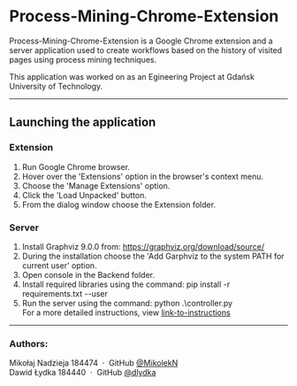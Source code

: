 # Process-Mining-Chrome-Extension
Process-Mining-Chrome-Extension is a Google Chrome extension and a server application used to create workflows based on the history of visited pages using process mining techniques.

This application was worked on as an Egineering Project at Gdańsk University of Technology.

---

## Launching the application
### Extension
1. Run Google Chrome browser.
2. Hover over the 'Extensions' option in the browser's context menu.
3. Choose the 'Manage Extensions' option.
4. Click the 'Load Unpacked' button.
5. From the dialog window choose the Extension folder.
### Server
1. Install Graphviz 9.0.0 from: https://graphviz.org/download/source/
2. During the installation choose the 'Add Garphviz to the system PATH for current user' option.
3. Open console in the Backend folder.
4. Install required libraries using the command: pip install -r requirements.txt --user
5. Run the server using the command: python .\controller.py \
For a more detailed instructions, view [link-to-instructions](https://github.com/MikolekN/Process-Mining-Chrome-Extension/blob/main/instructions-en.pdf)

---

### Authors:
Mikołaj Nadzieja 184474 &nbsp;&middot;&nbsp; GitHub [@MikolekN](https://github.com/MikolekN) \
Dawid Łydka 184440 &nbsp;&middot;&nbsp; GitHub [@dlydka](https://github.com/dlydka)
